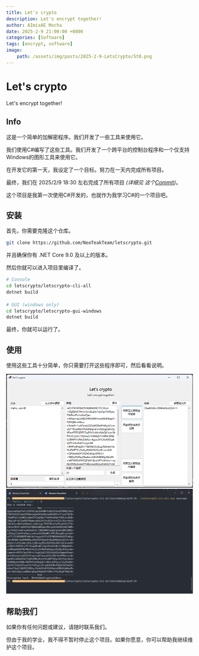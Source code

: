 ```yaml
---
title: Let's crypto
description: Let's encrypt together!
author: AImixAE Mocha
date: 2025-2-9 21:00:00 +0800
categories: [Software]
tags: [encrypt, software]
image:
    path: /assets/img/posts/2025-2-9-LetsCrypto/St0.png
---
```


# Let's crypto

Let's encrypt together!

## Info

这是一个简单的加解密程序。我们开发了一些工具来使用它。

我们使用C#编写了这些工具。我们开发了一个跨平台的控制台程序和一个仅支持Windows的图形工具来使用它。

在开发它的第一天，我设定了一个目标。努力在一天内完成所有项目。

最终，我们在 2025/2/9 18:30 左右完成了所有项目 *(详细见 这个[Commit](https://github.com/NeoTeakTeam/letscrypto/commit/e748ee20ea2f88221734ed89a53d03739103bdad))*。

这个项目是我第一次使用C#开发的，也就作为我学习C#的一个项目吧。

## 安装

首先，你需要克隆这个仓库。

```bash
git clone https://github.com/NeoTeakTeam/letscrypto.git
```

并且确保你有 .NET Core 9.0 及以上的版本。

然后你就可以进入项目里编译了。

```bash
# Console
cd letscrypto/letscrypto-cli-all
dotnet build

# GUI (windows only)
cd letscrypto/letscrypto-gui-windows
dotnet build
```

最终，你就可以运行了。

## 使用

使用这些工具十分简单，你只需要打开这些程序即可，然后看看说明。

![St0](/assets/img/posts/2025-2-9-LetsCrypto/St0.png)
![St1](/assets/img/posts/2025-2-9-LetsCrypto/St1.png)

## 帮助我们

如果你有任何问题或建议，请随时联系我们。

但由于我的学业，我不得不暂时停止这个项目。如果你愿意，你可以帮助我继续维护这个项目。

